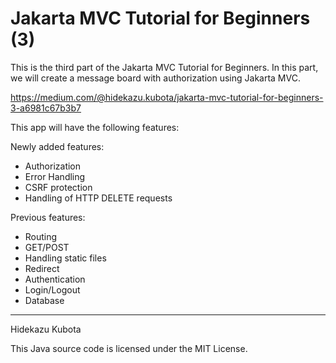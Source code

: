 # Jakarta MVC Tutorial for Beginners (3)

This is the third part of the Jakarta MVC Tutorial for Beginners.
In this part, we will create a message board with authorization using Jakarta MVC.

https://medium.com/@hidekazu.kubota/jakarta-mvc-tutorial-for-beginners-3-a6981c67b3b7

This app will have the following features:

Newly added features:
- Authorization
- Error Handling 
- CSRF protection
- Handling of HTTP DELETE requests

Previous features:
- Routing
- GET/POST
- Handling static files
- Redirect
- Authentication
- Login/Logout
- Database

---
Hidekazu Kubota

This Java source code is licensed under the MIT License.
